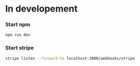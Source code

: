 # In developement

### Start npm
```bash
npm run dev
```

### Start stripe
```bash
stripe listen --forward-to localhost:3000/webhooks/stripe
```